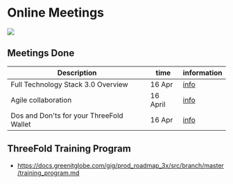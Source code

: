 # Online Meetings

![](sea.png)

## Meetings Done

| Description | time | information |
| ---- | ---- | ---- |
| Full Technology Stack 3.0 Overview |  16 Apr | [info](https://docs.greenitglobe.com/gig/prod_roadmap_3x/src/branch/master/meetings/architecure1) |
| Agile collaboration|  16 April | [info](https://docs.grid.tf/threefold/info/src/branch/master/online_meetings/meetings/agile_collaboration.md) |
| Dos and Don'ts for your ThreeFold Wallet | 16 Apr | [info](https://docs.grid.tf/threefold/info/src/branch/master/online_meetings/meeting/online_meeting_wallet.md) |

## ThreeFold Training Program

- https://docs.greenitglobe.com/gig/prod_roadmap_3x/src/branch/master/training_program.md

